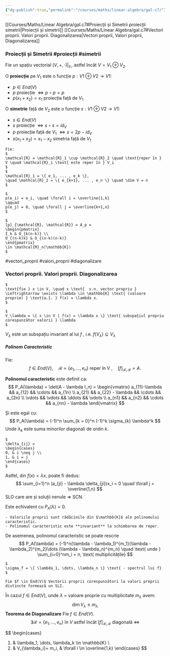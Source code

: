 ```yaml
---
{"dg-publish":true,"permalink":"/courses/maths/linear-algebra/gal-c7/"}
---
```



[[Courses/Maths/Linear Algebra/gal.c7#Proiecții și Simetrii proiecții simetrii\|Proiecții și simetrii]]
[[Courses/Maths/Linear Algebra/gal.c7#Vectori proprii. Valori proprii. Diagonalizarea\|Vectori proprii, Valori proprii, Diagonalizarea]]

### Proiecții și Simetrii #proiecții #simetrii

Fie un spațiu vectorial $(V, +,  \cdot)|_{\mathbb{K}}$,  astfel încât $V = V_1 \oplus V_2$.

O **proiecție** pe $V_1$ este o funcție $p:V1 \oplus V2 \to V1$:
- $p \in End(V)$
- $p$ proiecție $\Leftrightarrow p \circ p = p$
- $p(x_1 + x_2) = x_1$ proiecția față de $V_1$

O **simetrie** față de $V_2$ este o funcție $s:V1 \oplus V2 \to V1$:
- $s \in End(V)$
- $s$ proiecție $\Leftrightarrow s \circ s = id_V$
- $p$ proiecție față de $V_1$ $\Leftrightarrow s = 2p - id_V$
- $s(x_1 + x_2) = x_1 - x_2$ simetria față de $V_1$

```ad-note
Fie:
$
\mathcal{R} = \mathcal{R}_1 \cup \mathcal{R}_2 \quad \text{reper în } V \quad \mathcal{R}_i \text{ este reper în } V_i
$
$
\mathcal{R}_1 = \{ e_1, ... , e_k \},
\quad \mathcal{R}_2 = \{ e_{k+1}, ... , e_n \} \quad \dim V = n
$

$
p(e_i) = e_i, \quad \forall i = \overline{1,k}
\qquad
p(e_j) = 0, \quad \forall j = \overline{k+1,n}
$

$
[p]_{\mathcal{R}, \mathcal{R}} = A_p =
\begin{pmatrix}
I_k & O_{k(n-k)} \\
O_{(n-k)k} & O_{(n-k)(n-k)}
\end{pmatrix}
\in \mathcal{M}_n(\mathbb{K})
$
```


#vectori_proprii #valori_proprii #diagonalizare
### Vectori proprii. Valori proprii. Diagonalizarea

```ad-Definition
$
\text{fie } x \in V, \quad x \text{  s.n. vector propriu } \Leftrightarrow \exists \lambda \in \mathbb{K} \text{ (valoare proprie) } \text{a.î. } f(x) = \lambda x.
$
```

```ad-Notation
$
V_\lambda = \{ x \in V | f(x) = \lambda x \} \text{ subspațiul propriu corespunzător valorii } \lambda
$
```

$V_\lambda$ este un subspațiu invariant al lui $f$ , i.e. $f(V_\lambda) \subseteq V_\lambda$

##### Polinom Caracteristic

Fie:
$$
f \in End(V), \quad \mathcal{R} = \{ e_1, ... , e_n \} \text{  reper în V }, \quad [f]_{\mathcal{R},\mathcal{R}} = A.
$$

**Polinomul caracteristic** este definit ca:
$$
P_A(\lambda) = \det(A - \lambda I_n) =
\begin{vmatrix}
a_{11}-\lambda && a_{12} && \cdots && a_{1n} \\
a_{21} && a_{22} - \lambda && \cdots && a_{2n} \\
\vdots && \vdots && \ddots && \vdots \\
a_{n1} && a_{n2} && \cdots && a_{nn} - \lambda
\end{vmatrix}
$$

Și este egal cu:
$$
P_A(\lambda) = (-1)^n \sum_{k = 0}^n (-1)^k \sigma_{k} \lambda^k
$$
Unde $\lambda_k$ este suma minorilor diagonali de ordin $k$.

```ad-Notation
$
\delta_{ij} = 
\begin{cases}
0, & i \neq j \\
1, & i = j
\end{cases}
$
```

Astfel, din $f(x) = \lambda x$, poate fi dedus:
$$
\sum_{i=1}^n (a_{ji} - \lambda \delta_{ji})x_i = 0 \quad \forall j = \overline{1,n}
$$
SLO care are și soluții nenule $\Rightarrow$ SCN.

Este echivalent cu $P_A(\lambda) = 0$.

```ad-important
- Valoriile proprii sunt rădăcinile din $\mathbb{K}$ ale polinomului caracteristic.
- Polinomul caracteristic este **invariant** la schimbarea de reper.
```

De asemenea, polinomul caracteristic se poate rescrie 
$$
P_A(\lambda) = (-1)^n(\lambda - \lambda_1)^{m_1}(\lambda - \lambda_2)^{m_2}\dots (\lambda - \lambda_n)^{m_n} \quad \text{ unde } \sum_{i=0}^nm_i = n, \text{ multiplicitățile}
$$
```ad-Notation
$
\sigma_f = \{ \lambda_1, \dots, \lambda_n \} \text{ - spectrul lui f}
$
```

```ad-important
Fie $f \in End(V)$ Vectorii proprii corespunzători la valori proprii distincte formează un SLI.
```

În cazul $f \in End(V)$, unde $\lambda$ = valoare proprie cu multiplicitate $m_\lambda$ avem:
$$
\dim V_\lambda \le m_\lambda
$$
**Teorema de Diagonalizare**
Fie $f \in End(V)$.
$$
\exists \mathcal{R}  = \{ e_1, \dots, e_n \} \text{ în } V \text{ astfel încât }
[f]_{\mathcal{R,R}} \text{ diagonală } \Leftrightarrow 
$$

$$
\begin{cases}
1) & \lambda_1, \dots, \lambda_k \in \mathbb{K} \\
2) & V_{\lambda_i}= m_i, & \forall i \in \overline{1,k}
\end{cases}
$$


